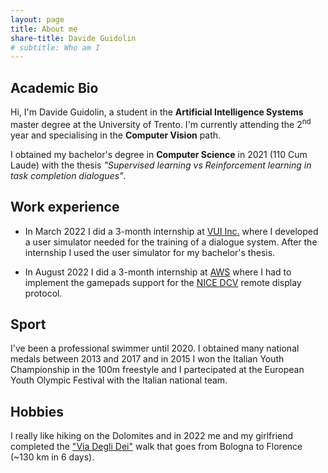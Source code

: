 ```yaml
---
layout: page
title: About me
share-title: Davide Guidolin
# subtitle: Who am I  
---
```

## Academic Bio

Hi, I'm Davide Guidolin, a student in the **Artificial Intelligence Systems** master degree at the University of Trento. I'm currently attending the 2<sup>nd</sup> year and specialising in the **Computer Vision** path.

I obtained my bachelor's degree in **Computer Science** in 2021 (110 Cum Laude) with the thesis _"Supervised learning vs Reinforcement learning in task completion dialogues"_.

## Work experience

* In March 2022 I did a 3-month internship at [VUI Inc.](https://www.vui.com/) where I developed a user simulator needed for the training of a dialogue system. After the internship I used the user simulator for my bachelor's thesis.

* In August 2022 I did a 3-month internship at [AWS](https://aws.amazon.com/) where I had to implement
the gamepads support for the [NICE DCV](https://aws.amazon.com/it/hpc/dcv/) remote display protocol.

## Sport

I've been a professional swimmer until 2020. I obtained many national medals between 2013 and 2017 and in 2015 I won the  Italian Youth Championship in the 100m freestyle and I partecipated at the European Youth Olympic Festival with the Italian national team.

## Hobbies

I really like hiking on the Dolomites and in 2022 me and my girlfriend completed the ["Via Degli Dei"](https://www.viadeglidei.it/) walk that goes from Bologna to Florence (~130 km in 6 days).